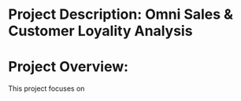 # Project Description: Omni Sales & Customer Loyality Analysis

# Project Overview:
  This project focuses on 
